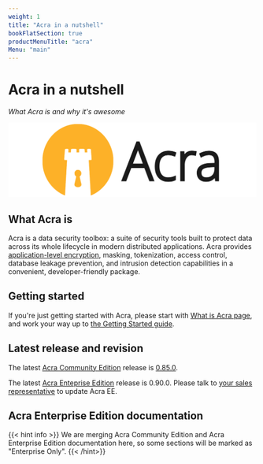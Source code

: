 ```yaml
---
weight: 1
title: "Acra in a nutshell"
bookFlatSection: true
productMenuTitle: "acra"
Menu: "main"
---
```


# Acra in a nutshell

_What Acra is and why it's awesome_

![Acra logo](/files/acra/acralogo_large.png)


## What Acra is

Acra is a data security toolbox: a suite of security tools built to protect data across its whole lifecycle in modern distributed applications. Acra provides [application-level encryption](https://www.infoq.com/articles/ale-software-architects/), masking, tokenization, access control, database leakage prevention, and intrusion detection capabilities in a convenient, developer-friendly package. 


## Getting started

If you're just getting started with Acra, please start with [What is Acra page](/acra/what-is-acra/), and work your way up to [the Getting Started guide](/acra/getting-started/).


## Latest release and revision 

The latest [Acra Community Edition](https://github.com/cossacklabs/acra/) release is [0.85.0](https://github.com/cossacklabs/acra/releases/tag/0.85.0).

The latest [Acra Enteprise Edition](https://www.cossacklabs.com/acra/#pricing) release is 0.90.0. Please talk to [your sales representative](mailto:sales@cossacklabs.com) to update Acra EE.


## Acra Enterprise Edition documentation

{{< hint info >}}
We are merging Acra Community Edition and Acra Enterprise Edition documentation here, so some sections will be marked as "Enterprise Only".
{{< /hint>}}